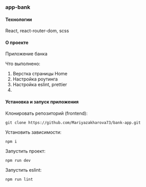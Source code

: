 ### app-bank

#### Технологии

React, react-router-dom, scss

#### О проекте

Приложение банка

Что выполнено:

1. Верстка страницы Home
2. Настройка роутинга
3. Настройка eslint, prettier
4.

#### Установка и запуск приложения

Клонировать репозиторий (frontend):

    git clone https://github.com/Mariyazakharova73/bank-app.git

Установить зависимости:

    npm i

Запустить проект:

    npm run dev

Запустить eslint:

    npm run lint

<!-- Можно ли использовать css.module или scss.module. Как тогда БЭМ применяется? -->

<!-- Можно ли google fonts использовать или локально подключать? -->